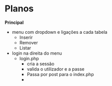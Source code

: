 # Planos
__Principal__

- menu com dropdown e ligações a cada tabela
	- Inserir
	- Remover
	- Listar
- login na direita do menu
	- login.php
		- cria a sessão
		- valida o utilizador e a passe
		- Passa por post para o index.php
		-

